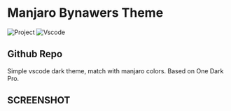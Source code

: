 # Manjaro Bynawers Theme

![Project](https://img.shields.io/badge/Personnal-Project-2F77DF?labelColor=679EEE&style=for-the-badge)
![Vscode](https://img.shields.io/badge/Visual_studio_code-007ACC?style=for-the-badge&logo=Visual%20Studio%20Code&logoColor=ffffff)

## Github Repo
Simple vscode dark theme, match with manjaro colors.
Based on One Dark Pro.

## SCREENSHOT

